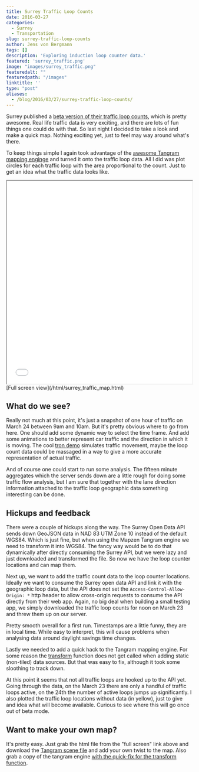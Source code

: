 ```yaml
---
title: Surrey Traffic Loop Counts
date: 2016-03-27
categories:
  - Surrey
  - Transportation
slug: surrey-traffic-loop-counts
author: Jens von Bergmann
tags: []
description: 'Exploring induction loop counter data.'
featured: 'surrey_traffic.png'
image: "images/surrey_traffic.png"
featuredalt: ""
featuredpath: "/images"
linktitle: ''
type: "post"
aliases:
  - /blog/2016/03/27/surrey-traffic-loop-counts/
---
```




Surrey published a [beta version of their traffic loop counts](http://data.surrey.ca/dataset/ff9c223a-57e2-49b8-900f-e4b9d9423b4b),
which is pretty awesome. Real life traffic data is very exciting, and there are lots of fun things one could do with that.
So last night I decided to take a look and make a quick map. Nothing exciting yet, just to feel may way around
what's there.
<!-- more -->
To keep things simple I again took advantage of the [awesome Tangram mapping enginge](https://mapzen.com/projects/tangram/)
and turned it onto the traffic loop data. All I did was plot circles for each traffic loop with the area proportional to
the count. Just to get an idea what the traffic data looks like.

<iframe src="/html/surrey_traffic_map.html" width="100%" height="550"></iframe>
[Full screen view](/html/surrey_traffic_map.html)

## What do we see?
Really not much at this point, it's just a snapshot of one hour of traffic on March 24 between 9am and 10am. But it's pretty
obvious where to go from here. One should add some dynamic way to select the time frame. And add some animations to better
represent car traffic and the direction in which it is moving. The cool [tron demo](https://tangrams.github.io/carousel/?tron#15/49.1055/-122.8244)
simulates traffic movement, maybe the loop count data could be massaged in a way to give a more accurate representation
of actual traffic.

And of course one could start to run some analysis. The fifteen minute aggregates which the server sends down are a little rough for doing some
traffic flow analysis, but I am sure that together with the lane direction information attached to the traffic loop geographic
data something interesting can be done.

## Hickups and feedback
There were a couple of hickups along the way. The Surrey Open Data API sends down GeoJSON data in NAD 83 UTM Zone 10
instead of the default WGS84. Which is just fine, but when using the Mapzen Tangram engine we need to transform
it into WGS84. The fancy way would be to do that dynamically after directly consuming the Surrey API, but we were lazy
and just downloaded and transformed the file. So now we have the loop counter locations and can map them.

Next up, we want to add the traffic count data to the loop counter locations. Ideally we want to consume the Surrey open
data API and link it with the geographic loop data, but the API does not set the `Access-Control-Allow-Origin: *`
http header to allow cross-origin requests to consume the API directly from their web app. Again, no big deal when building a small
testing app, we simply downloaded the traffic loop counts for noon on March 23 and threw them up on our server.

Pretty smooth overall for a first run. Timestamps are a little funny, they are in local time. While easy to interpret, this
will cause problems when analysing data around daylight savings time changes.

Lastly we needed to add a quick hack to the Tangram mapping engine. For some reason the [transform](https://mapzen.com/documentation/tangram/sources/#transform)
function does not get called when adding static (non-tiled) data sources. But that was easy to fix, although it took some
sloothing to track down.

At this point it seems that not all traffic loops are hooked up to the API yet. Going through the data, on the March 23
there are only a handful of traffic loops active, on the 24th the number of active loops jumps up significantly.
I also plotted the traffic loop locations without data (in yellow), just to give
and idea what will become available. Curious to see where this will go once out of beta mode.

## Want to make your own map?
It's pretty easy. Just grab the html file from the "full screen" link above and download the [Tangram scene file](/surrey_traffic_scene.yaml)
and add your own twist to the map. Also grab a copy of the tangram engine [with the quick-fix for the transform function](http://doodles.mountainmath.ca/javascripts/tangram.debug.js).

